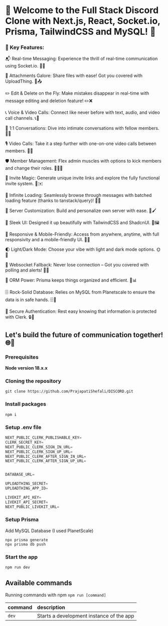 # 🚀 Welcome to the Full Stack Discord Clone with Next.js, React, Socket.io, Prisma, TailwindCSS and MySQL! 🌟


### 📨 Key Features:



📬 Real-time Messaging: Experience the thrill of real-time communication using Socket.io. 📣📱

📎 Attachments Galore: Share files with ease! Got you covered with UploadThing. 📂📤

✏️ Edit & Delete on the Fly: Make mistakes disappear in real-time with message editing and deletion feature! ✏️❌

📞 Voice & Video Calls: Connect like never before with text, audio, and video call channels. 📞🎥

👥 1:1 Conversations: Dive into intimate conversations with fellow members. 👥💬

🎙️ Video Calls: Take it a step further with one-on-one video calls between members. 🎥🤝

🛡️ Member Management: Flex admin muscles with options to kick members and change their roles. 🦸‍♂️🚫

💌 Invite Magic: Generate unique invite links and explore the fully functional invite system. 💌✉️

📜 Infinite Loading: Seamlessly browse through messages with batched loading feature (thanks to tanstack/query)! 🔄📜

🏰 Server Customization: Build and personalize own server with ease. 🌆🖌️

🎨 Sleek UI: Designed it up beautifully with TailwindCSS and ShadcnUI. 🎉🖼️

📱 Responsive & Mobile-Friendly: Access from anywhere, anytime, with full responsivity and a mobile-friendly UI. 📱💼

🌓 Light/Dark Mode: Choose your vibe with light and dark mode options. 🌞🌚

🔄 Websocket Fallback: Never lose connection – Got you covered with polling and alerts! 🔄🚨

💼 ORM Power: Prisma keeps things organized and efficient. 💼📊

🗄️ Rock-Solid Database: Relies on MySQL from Planetscale to ensure the data is in safe hands. 🗄️🌠

🔐 Secure Authentication: Rest easy knowing that information is protected with Clerk. 🔒🔐

## Let's build the future of communication together! 🌐🚀

### Prerequisites

**Node version 18.x.x**

### Cloning the repository

```shell
git clone https://github.com/PrajapatiShefali/DISCORD.git
```

### Install packages

```shell
npm i
```

### Setup .env file


```js
NEXT_PUBLIC_CLERK_PUBLISHABLE_KEY=
CLERK_SECRET_KEY=
NEXT_PUBLIC_CLERK_SIGN_IN_URL=
NEXT_PUBLIC_CLERK_SIGN_UP_URL=
NEXT_PUBLIC_CLERK_AFTER_SIGN_IN_URL=
NEXT_PUBLIC_CLERK_AFTER_SIGN_UP_URL=


DATABASE_URL=

UPLOADTHING_SECRET=
UPLOADTHING_APP_ID=

LIVEKIT_API_KEY=
LIVEKIT_API_SECRET=
NEXT_PUBLIC_LIVEKIT_URL=
```

### Setup Prisma

Add MySQL Database (I used PlanetScale)

```shell
npx prisma generate
npx prisma db push

```

### Start the app

```shell
npm run dev
```

## Available commands

Running commands with npm `npm run [command]`

| command         | description                              |
| :-------------- | :--------------------------------------- |
| `dev`           | Starts a development instance of the app |


